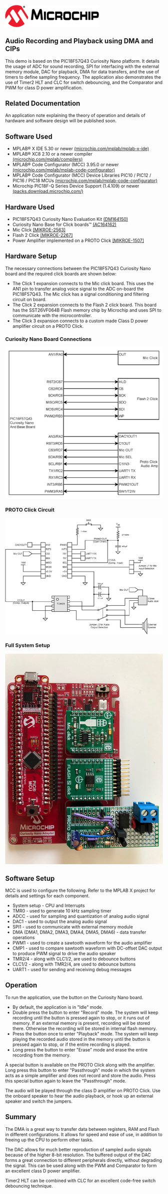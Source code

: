 <a href="https://www.microchip.com" rel="nofollow"><img src="images/microchip.png" alt="MCHP" width="300"/></a>

## Audio Recording and Playback using DMA and CIPs

This demo is based on the PIC18F57Q43 Curiosity Nano platform. It details the usage of ADC for sound recording, SPI for interfacing with the external memory module, DAC for playback, DMA for data transfers, and the use of timers to define sampling frequency. The application also demonstrates the use of Timer2 HLT and CLC for switch debouncing, and the Comparator and PWM for class D power amplification.

## Related Documentation

An application note explaining the theory of operation and details of hardware and software design will be published soon.

## Software Used

- MPLAB® X IDE 5.30 or newer [(microchip.com/mplab/mplab-x-ide)](http://www.microchip.com/mplab/mplab-x-ide)
- MPLAB® XC8 2.10 or a newer compiler [(microchip.com/mplab/compilers)](http://www.microchip.com/mplab/compilers)
- MPLAB® Code Configurator (MCC) 3.95.0 or newer [(microchip.com/mplab/mplab-code-configurator)](https://www.microchip.com/mplab/mplab-code-configurator)
- MPLAB® Code Configurator (MCC) Device Libraries PIC10 / PIC12 / PIC16 / PIC18 MCUs [(microchip.com/mplab/mplab-code-configurator)](https://www.microchip.com/mplab/mplab-code-configurator)
- Microchip PIC18F-Q Series Device Support (1.4.109) or newer [(packs.download.microchip.com/)](https://packs.download.microchip.com/) 

## Hardware Used

- PIC18F57Q43 Curiosity Nano Evaluation Kit [(DM164150)](https://www.microchip.com/developmenttools/ProductDetails/DM164150 "(DM164150)")
- Curiosity Nano Base for Click boards™ [(AC164162)](https://www.microchip.com/developmenttools/ProductDetails/AC164162 "(AC164162)")
- Mic Click [[MIKROE-2563]](https://www.mikroe.com/mic-click "[MIKROE-2563]")
- Flash 2 Click [[MIKROE-2267]](https://www.mikroe.com/flash-2-click "[MIKROE-2267]")
- Power Amplifier implemented on a PROTO Click [[MIKROE-1507]](https://www.mikroe.com/proto-click "[MIKROE-1507]")

## Hardware Setup

The necessary connections between the PIC18F57Q43 Curiosity Nano board and the required click boards are shown below:
- The Click 1 expansion connects to the Mic click board. This uses the AN1 pin to transfer analog voice signal to the ADC on-board the PIC18F57Q43. The Mic click has a signal conditioning and filtering circuit on board.
- The Click 2 expansion connects to the Flash 2 click board. This board has the SST26VF064B Flash memory chip by Microchip and uses SPI to communicate with the microcontroller.
- The Click 3 expansion connects to a custom made Class D power amplifier circuit on a PROTO Click.

### Curiosity Nano Board Connections
![Curiosity Nano Board Connections](images/Curiosity-Nano-Board-Connections.jpg)

### PROTO Click Circuit
![PROTO Click Circuit](images/Proto-Click-Circuit.jpg)

### Full System Setup
![Full System Setup](images/Full-System-Setup.png)

## Software Setup

MCC is used to configure the following. Refer to the MPLAB X project for details and settings for each component.

- System setup - CPU and Interrupts
- TMR0 - used to generate 10 kHz sampling timer
- ADCC - used for sampling and quantization of analog audio signal
- DAC1 - used to output the analog audio signal
- SPI1 - used to communicate with external memory module
- DMA (DMA1, DMA2, DMA3, DMA4, DMA5, DMA6) - data transfer operations
- PWM1 - used to create a sawtooth waveform for the audio amplifier
- CMP1 - used to compare sawtooth waveform with DC-offset DAC output to produce PWM signal to drive the audio speaker
- TMR2/4 - along with CLC1/2, are used to debounce buttons
- CLC1/2 - along with TMR2/4, are used to debounce buttons
- UART1 - used for sending and receiving debug messages

## Operation

To run the application, use the button on the Curiosity Nano board.
- By default, the application is in "Idle" mode.
- Double press the button to enter "Record" mode. The system will keep recording until the button is pressed again to stop, or it runs out of memory. If an external memory is present, recording will be stored there. Otherwise the recording will be stored in internal flash memory.
- Press the button once to enter "Playback" mode. The system will keep playing the recorded audio stored in the memory until the button is pressed again to stop, or if the entire recording is played.
- Long press the button to enter "Erase" mode and erase the entire recording from the memory.

A special button is available on the PROTO Click along with the amplifier. Long press this button to enter "Passthrough" mode in which the system acts as a simple amplifier and does not record and store the audio. Press this special button again to leave the "Passthrough" mode.

The audio will be played through the class D amplifier on PROTO Click. Use the onboard speaker to hear the audio playback, or hook up an external speaker and switch the jumpers.

## Summary

The DMA is a great way to transfer data between registers, RAM and Flash in different configurations. It allows for speed and ease of use, in addition to freeing up the CPU to perform other tasks.

The DAC allows for much better reproduction of sampled audio signals because of the higher 8-bit resolution. The buffered output of the DAC forms a great connection to different peripherals directly, without degrading the signal. This can be used along with the PWM and Comparator to form an excellent class D power amplifier.

Timer2 HLT can be combined with CLC for an excellent code-free switch debouncing technique.
